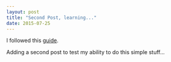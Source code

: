 ```yaml
---
layout: post
title: "Second Post, learning..."
date: 2015-07-25
---
```


I followed this [guide](http://jmcglone.com/guides/github-pages/).

Adding a second post to test my ability to do this simple stuff...
